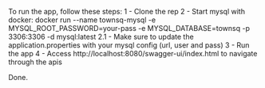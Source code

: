 To run the app, follow these steps:
    1 - Clone the rep
    2 - Start mysql with docker: 
            docker run --name townsq-mysql -e MYSQL_ROOT_PASSWORD=your-pass -e MYSQL_DATABASE=townsq -p 3306:3306 -d mysql:latest
        2.1 - Make sure to update the application.properties with your mysql config (url, user and pass)
    3 - Run the app
    4 - Access http://localhost:8080/swagger-ui/index.html to navigate through the apis

Done.
